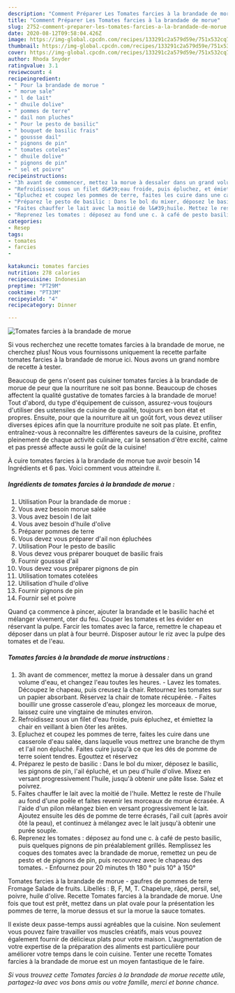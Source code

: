 ```yaml
---
description: "Comment Préparer Les Tomates farcies à la brandade de morue"
title: "Comment Préparer Les Tomates farcies à la brandade de morue"
slug: 2752-comment-preparer-les-tomates-farcies-a-la-brandade-de-morue
date: 2020-08-12T09:58:04.426Z
image: https://img-global.cpcdn.com/recipes/133291c2a579d59e/751x532cq70/tomates-farcies-a-la-brandade-de-morue-photo-principale-de-la-recette.jpg
thumbnail: https://img-global.cpcdn.com/recipes/133291c2a579d59e/751x532cq70/tomates-farcies-a-la-brandade-de-morue-photo-principale-de-la-recette.jpg
cover: https://img-global.cpcdn.com/recipes/133291c2a579d59e/751x532cq70/tomates-farcies-a-la-brandade-de-morue-photo-principale-de-la-recette.jpg
author: Rhoda Snyder
ratingvalue: 3.1
reviewcount: 4
recipeingredient:
- " Pour la brandade de morue "
- " morue sale"
- " l de lait"
- " dhuile dolive"
- " pommes de terre"
- " dail non pluches"
- " Pour le pesto de basilic"
- " bouquet de basilic frais"
- " goussse dail"
- " pignons de pin"
- " tomates coteles"
- " dhuile dolive"
- " pignons de pin"
- " sel et poivre"
recipeinstructions:
- "3h avant de commencer, mettez la morue à dessaler dans un grand volume d&#39;eau, et changez l&#39;eau toutes les heures. Lavez les tomates. Découpez le chapeau, puis creusez la chair. Retournez les tomates sur un papier absorbant. Réservez la chair de tomate récupérée. Faites bouillir une grosse casserole d&#39;eau, plongez les morceaux de morue, laissez cuire une vingtaine de minutes environ."
- "Refroidissez sous un filet d&#39;eau froide, puis épluchez, et émiettez la chair en veillant à bien ôter les arêtes."
- "Epluchez et coupez les pommes de terre, faites les cuire dans une casserole d&#39;eau salée, dans laquelle vous mettrez une branche de thym et l&#39;ail non épluché. Faites cuire jusqu&#39;à ce que les dés de pomme de terre soient tendres. Egouttez et réservez"
- "Préparez le pesto de basilic : Dans le bol du mixer, déposez le basilic, les pignons de pin, l&#39;ail épluché, et un peu d&#39;huile d&#39;olive. Mixez en versant progressivement l&#39;huile, jusqu&#39;à obtenir une pâte lisse. Salez et poivrez."
- "Faites chauffer le lait avec la moitié de l&#39;huile. Mettez le reste de l&#39;huile au fond d&#39;une poêle et faites revenir les morceaux de morue écrasée. A l&#39;aide d&#39;un pilon mélangez bien en versant progressivement le lait. Ajoutez ensuite les dés de pomme de terre écrasés, l&#39;ail cuit (après avoir ôté la peau), et continuez à mélangez avec le lait jusqu&#39;à obtenir une purée souple."
- "Reprenez les tomates : déposez au fond une c. à café de pesto basilic, puis quelques pignons de pin préalablement grillés. Remplissez les coques des tomates avec la brandade de morue, remettez un peu de pesto et de pignons de pin, puis recouvrez avec le chapeau des tomates. Enfournez pour 20 minutes th 180 ° puis 10° à 150°"
categories:
- Resep
tags:
- tomates
- farcies
- 

katakunci: tomates farcies  
nutrition: 278 calories
recipecuisine: Indonesian
preptime: "PT29M"
cooktime: "PT33M"
recipeyield: "4"
recipecategory: Dinner

---
```



![Tomates farcies à la brandade de morue](https://img-global.cpcdn.com/recipes/133291c2a579d59e/751x532cq70/tomates-farcies-a-la-brandade-de-morue-photo-principale-de-la-recette.jpg)

Si vous recherchez une recette tomates farcies à la brandade de morue, ne cherchez plus! Nous vous fournissons uniquement la recette parfaite tomates farcies à la brandade de morue ici. Nous avons un grand nombre de recette à tester.

Beaucoup de gens n'osent pas cuisiner tomates farcies à la brandade de morue de peur que la nourriture ne soit pas bonne. Beaucoup de choses affectent la qualité gustative de tomates farcies à la brandade de morue! Tout d'abord, du type d'équipement de cuisson, assurez-vous toujours d'utiliser des ustensiles de cuisine de qualité, toujours en bon état et propres. Ensuite, pour que la nourriture ait un goût fort, vous devez utiliser diverses épices afin que la nourriture produite ne soit pas plate. Et enfin, entraînez-vous à reconnaître les différentes saveurs de la cuisine, profitez pleinement de chaque activité culinaire, car la sensation d'être excité, calme et pas pressé affecte aussi le goût de la cuisine!

<!--inarticleads1-->

À cuire tomates farcies à la brandade de morue tue avoir besoin 14 Ingrédients et 6 pas. Voici comment vous atteindre il.

##### Ingrédients de tomates farcies à la brandade de morue :

1. Utilisation  Pour la brandade de morue :
1. Vous avez besoin  morue salée
1. Vous avez besoin  l de lait
1. Vous avez besoin  d&#39;huile d&#39;olive
1. Préparer  pommes de terre
1. Vous devez vous préparer  d&#39;ail non épluchées
1. Utilisation  Pour le pesto de basilic
1. Vous devez vous préparer  bouquet de basilic frais
1. Fournir  goussse d&#39;ail
1. Vous devez vous préparer  pignons de pin
1. Utilisation  tomates cotelées
1. Utilisation  d&#39;huile d&#39;olive
1. Fournir  pignons de pin
1. Fournir  sel et poivre


Quand ça commence à pincer, ajouter la brandade et le basilic haché et mélanger vivement, oter du feu. Couper les tomates et les évider en réservant la pulpe. Farcir les tomates avec la farce, remettre le chapeau et déposer dans un plat à four beurré. Disposer autour le riz avec la pulpe des tomates et de l&#39;eau. 

<!--inarticleads2-->

##### Tomates farcies à la brandade de morue instructions :

1. 3h avant de commencer, mettez la morue à dessaler dans un grand volume d&#39;eau, et changez l&#39;eau toutes les heures. - Lavez les tomates. Découpez le chapeau, puis creusez la chair. Retournez les tomates sur un papier absorbant. Réservez la chair de tomate récupérée. - Faites bouillir une grosse casserole d&#39;eau, plongez les morceaux de morue, laissez cuire une vingtaine de minutes environ.
1. Refroidissez sous un filet d&#39;eau froide, puis épluchez, et émiettez la chair en veillant à bien ôter les arêtes.
1. Epluchez et coupez les pommes de terre, faites les cuire dans une casserole d&#39;eau salée, dans laquelle vous mettrez une branche de thym et l&#39;ail non épluché. Faites cuire jusqu&#39;à ce que les dés de pomme de terre soient tendres. Egouttez et réservez
1. Préparez le pesto de basilic : Dans le bol du mixer, déposez le basilic, les pignons de pin, l&#39;ail épluché, et un peu d&#39;huile d&#39;olive. Mixez en versant progressivement l&#39;huile, jusqu&#39;à obtenir une pâte lisse. Salez et poivrez.
1. Faites chauffer le lait avec la moitié de l&#39;huile. Mettez le reste de l&#39;huile au fond d&#39;une poêle et faites revenir les morceaux de morue écrasée. A l&#39;aide d&#39;un pilon mélangez bien en versant progressivement le lait. Ajoutez ensuite les dés de pomme de terre écrasés, l&#39;ail cuit (après avoir ôté la peau), et continuez à mélangez avec le lait jusqu&#39;à obtenir une purée souple.
1. Reprenez les tomates : déposez au fond une c. à café de pesto basilic, puis quelques pignons de pin préalablement grillés. Remplissez les coques des tomates avec la brandade de morue, remettez un peu de pesto et de pignons de pin, puis recouvrez avec le chapeau des tomates. - Enfournez pour 20 minutes th 180 ° puis 10° à 150°


Tomates farcies à la brandade de morue - gaufres de pommes de terre Fromage Salade de fruits. Libellés : B, F, M, T. Chapelure, râpé, persil, sel, poivre, huile d&#39;olive. Recette Tomates farcies à la brandade de morue. Une fois que tout est prêt, mettez dans un plat ovale pour la présentation les pommes de terre, la morue dessus et sur la morue la sauce tomates. 

<!--inarticleads1-->

<p>
Il existe deux passe-temps aussi agréables que la cuisine. Non seulement vous pouvez faire travailler vos muscles créatifs, mais vous pouvez également fournir de délicieux plats pour votre maison. L'augmentation de votre expertise de la préparation des aliments est particulière pour améliorer votre temps dans le coin cuisine. Tenter une recette Tomates farcies à la brandade de morue est un moyen fantastique de le faire.
</p>

<p>
<i>Si vous trouvez cette Tomates farcies à la brandade de morue recette utile, partagez-la avec vos bons amis ou votre famille, merci et bonne chance.</i>
</p>
